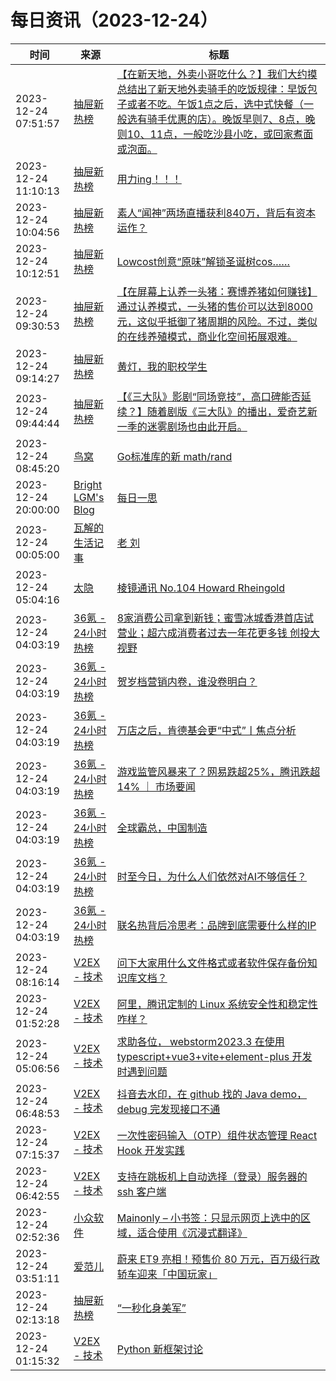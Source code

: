 ﻿# 每日资讯（2023-12-24）

|时间|来源|标题|
|---|---|---|
|2023-12-24 07:51:57|[抽屉新热榜](http://dig.chouti.com/feed.xml)|[【在新天地，外卖小哥吃什么？】我们大约摸总结出了新天地外卖骑手的吃饭规律：早饭包子或者不吃。午饭1点之后，选中式快餐（一般选有骑手优惠的店）。晚饭早则7、8点，晚则10、11点，一般吃沙县小吃，或回家煮面或泡面。](https://dig.chouti.com/link/41009766)|
|2023-12-24 11:10:13|[抽屉新热榜](http://dig.chouti.com/feed.xml)|[用力ing！！！](https://dig.chouti.com/link/41011250)|
|2023-12-24 10:04:56|[抽屉新热榜](http://dig.chouti.com/feed.xml)|[素人“闻神”两场直播获利840万，背后有资本运作？](https://dig.chouti.com/link/41010649)|
|2023-12-24 10:12:51|[抽屉新热榜](http://dig.chouti.com/feed.xml)|[Lowcost创意“原味”解锁圣诞树cos……](https://dig.chouti.com/link/41010914)|
|2023-12-24 09:30:53|[抽屉新热榜](http://dig.chouti.com/feed.xml)|[【在屏幕上认养一头猪：赛博养猪如何赚钱】通过认养模式，一头猪的售价可以达到8000元，这似乎抵御了猪周期的风险。不过，类似的在线养殖模式，商业化空间拓展艰难。](https://dig.chouti.com/link/41010532)|
|2023-12-24 09:14:27|[抽屉新热榜](http://dig.chouti.com/feed.xml)|[黄灯，我的职校学生](https://dig.chouti.com/link/41010528)|
|2023-12-24 09:44:44|[抽屉新热榜](http://dig.chouti.com/feed.xml)|[【《三大队》影剧“同场竞技”，高口碑能否延续？】随着剧版《三大队》的播出，爱奇艺新一季的迷雾剧场也由此开启。](https://dig.chouti.com/link/41010574)|
|2023-12-24 08:45:20|[鸟窝](https://colobu.com/atom.xml)|[Go标准库的新 math/rand](https://colobu.com/2023/12/24/new-math-rand-in-Go/)|
|2023-12-24 20:00:00|[Bright LGM's Blog](https://brightliao.com/atom.xml)|[每日一思](http://brightliao.com/2023/12/24/daily-thoughts/)|
|2023-12-24 00:05:00|[瓦解的生活记事](https://hin.cool/atom.xml)|[老 刘](https://hin.cool/posts/laoliu.html)|
|2023-12-24 05:04:16|[太隐](https://wangyurui.com/feed.xml)|[棱镜通讯 No.104 Howard Rheingold](https://wangyurui.com/posts/leng-jing-tong-xun-no-104-howard-rheingold-8ec0a626)|
|2023-12-24 04:03:19|[36氪 - 24小时热榜](https://rss.mifaw.com/articles/5c8bb11a3c41f61efd36683e/5c91d2e23882afa09dff4901)|[8家消费公司拿到新钱；蜜雪冰城香港首店试营业；超六成消费者过去一年花更多钱 创投大视野](https://36kr.com/p/2572753705477509)|
|2023-12-24 04:03:19|[36氪 - 24小时热榜](https://rss.mifaw.com/articles/5c8bb11a3c41f61efd36683e/5c91d2e23882afa09dff4901)|[贺岁档营销内卷，谁没卷明白？](https://36kr.com/p/2571728573605256)|
|2023-12-24 04:03:19|[36氪 - 24小时热榜](https://rss.mifaw.com/articles/5c8bb11a3c41f61efd36683e/5c91d2e23882afa09dff4901)|[万店之后，肯德基会更“中式”丨焦点分析](https://36kr.com/p/2567259605820801)|
|2023-12-24 04:03:19|[36氪 - 24小时热榜](https://rss.mifaw.com/articles/5c8bb11a3c41f61efd36683e/5c91d2e23882afa09dff4901)|[游戏监管风暴来了？网易跌超25%，腾讯跌超14% ｜ 市场要闻](https://36kr.com/p/2571607351944576)|
|2023-12-24 04:03:19|[36氪 - 24小时热榜](https://rss.mifaw.com/articles/5c8bb11a3c41f61efd36683e/5c91d2e23882afa09dff4901)|[全球霸总，中国制造](https://36kr.com/p/2572553099093381)|
|2023-12-24 04:03:19|[36氪 - 24小时热榜](https://rss.mifaw.com/articles/5c8bb11a3c41f61efd36683e/5c91d2e23882afa09dff4901)|[时至今日，为什么人们依然对AI不够信任？](https://36kr.com/p/2572578811831686)|
|2023-12-24 04:03:19|[36氪 - 24小时热榜](https://rss.mifaw.com/articles/5c8bb11a3c41f61efd36683e/5c91d2e23882afa09dff4901)|[联名热背后冷思考：品牌到底需要什么样的IP](https://36kr.com/p/2571700074079622)|
|2023-12-24 08:16:14|[V2EX - 技术](https://www.v2ex.com/feed/tab/tech.xml)|[问下大家用什么文件格式或者软件保存备份知识库文档？](https://www.v2ex.com/t/1002998#reply0)|
|2023-12-24 01:52:28|[V2EX - 技术](https://www.v2ex.com/feed/tab/tech.xml)|[阿里，腾讯定制的 Linux 系统安全性和稳定性咋样？](https://www.v2ex.com/t/1002953#reply15)|
|2023-12-24 05:06:56|[V2EX - 技术](https://www.v2ex.com/feed/tab/tech.xml)|[求助各位， webstorm2023.3 在使用 typescript+vue3+vite+element-plus 开发时遇到问题](https://www.v2ex.com/t/1002983#reply3)|
|2023-12-24 06:48:53|[V2EX - 技术](https://www.v2ex.com/feed/tab/tech.xml)|[抖音去水印，在 github 找的 Java demo， debug 完发现接口不通](https://www.v2ex.com/t/1002991#reply4)|
|2023-12-24 07:15:37|[V2EX - 技术](https://www.v2ex.com/feed/tab/tech.xml)|[一次性密码输入（OTP）组件状态管理 React Hook 开发实践](https://www.v2ex.com/t/1002997#reply0)|
|2023-12-24 06:42:55|[V2EX - 技术](https://www.v2ex.com/feed/tab/tech.xml)|[支持在跳板机上自动选择（登录）服务器的 ssh 客户端](https://www.v2ex.com/t/1002990#reply2)|
|2023-12-24 02:52:36|[小众软件](https://www.appinn.com/feed/)|[Mainonly – 小书签：只显示网页上选中的区域，适合使用《沉浸式翻译》](https://www.appinn.com/selected-mainonly/)|
|2023-12-24 03:51:11|[爱范儿](https://www.ifanr.com/feed)|[蔚来 ET9 亮相！预售价 80 万元，百万级行政轿车迎来「中国玩家」](https://www.ifanr.com/1571348?utm_source=rss&utm_medium=rss&utm_campaign=)|
|2023-12-24 02:13:18|[抽屉新热榜](http://dig.chouti.com/feed.xml)|[“一秒化身美军”](https://dig.chouti.com/link/41007683)|
|2023-12-24 01:15:32|[V2EX - 技术](https://www.v2ex.com/feed/tab/tech.xml)|[Python 新框架讨论](https://www.v2ex.com/t/1002948#reply1)|

